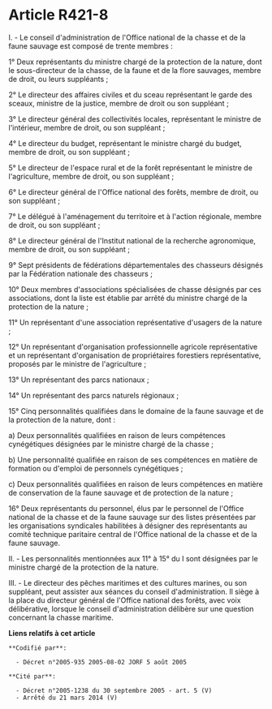 # Article R421-8

I. - Le conseil d'administration de l'Office national de la chasse et de la faune sauvage est composé de trente membres :

1° Deux représentants du ministre chargé de la protection de la nature, dont le sous-directeur de la chasse, de la faune et
de la flore sauvages, membre de droit, ou leurs suppléants ;

2° Le directeur des affaires civiles et du sceau représentant le garde des sceaux, ministre de la justice, membre de droit ou
son suppléant ;

3° Le directeur général des collectivités locales, représentant le ministre de l'intérieur, membre de droit, ou son
suppléant ;

4° Le directeur du budget, représentant le ministre chargé du budget, membre de droit, ou son suppléant ;

5° Le directeur de l'espace rural et de la forêt représentant le ministre de l'agriculture, membre de droit, ou son
suppléant ;

6° Le directeur général de l'Office national des forêts, membre de droit, ou son suppléant ;

7° Le délégué à l'aménagement du territoire et à l'action régionale, membre de droit, ou son suppléant ;

8° Le directeur général de l'Institut national de la recherche agronomique, membre de droit, ou son suppléant ;

9° Sept présidents de fédérations départementales des chasseurs désignés par la Fédération nationale des chasseurs ;

10° Deux membres d'associations spécialisées de chasse désignés par ces associations, dont la liste est établie par arrêté du
ministre chargé de la protection de la nature ;

11° Un représentant d'une association représentative d'usagers de la nature ;

12° Un représentant d'organisation professionnelle agricole représentative et un représentant d'organisation de propriétaires
forestiers représentative, proposés par le ministre de l'agriculture ;

13° Un représentant des parcs nationaux ;

14° Un représentant des parcs naturels régionaux ;

15° Cinq personnalités qualifiées dans le domaine de la faune sauvage et de la protection de la nature, dont :

a) Deux personnalités qualifiées en raison de leurs compétences cynégétiques désignées par le ministre chargé de la chasse ;

b) Une personnalité qualifiée en raison de ses compétences en matière de formation ou d'emploi de personnels cynégétiques ;

c) Deux personnalités qualifiées en raison de leurs compétences en matière de conservation de la faune sauvage et de
protection de la nature ;

16° Deux représentants du personnel, élus par le personnel de l'Office national de la chasse et de la faune sauvage sur des
listes présentées par les organisations syndicales habilitées à désigner des représentants au comité technique paritaire
central de l'Office national de la chasse et de la faune sauvage.

II. - Les personnalités mentionnées aux 11° à 15° du I sont désignées par le ministre chargé de la protection de la nature.

III. - Le directeur des pêches maritimes et des cultures marines, ou son suppléant, peut assister aux séances du conseil
d'administration. Il siège à la place du directeur général de l'Office national des forêts, avec voix délibérative, lorsque
le conseil d'administration délibère sur une question concernant la chasse maritime.

**Liens relatifs à cet article**

	**Codifié par**:

	  - Décret n°2005-935 2005-08-02 JORF 5 août 2005

	**Cité par**:

	  - Décret n°2005-1238 du 30 septembre 2005 - art. 5 (V)
	  - Arrêté du 21 mars 2014 (V)
